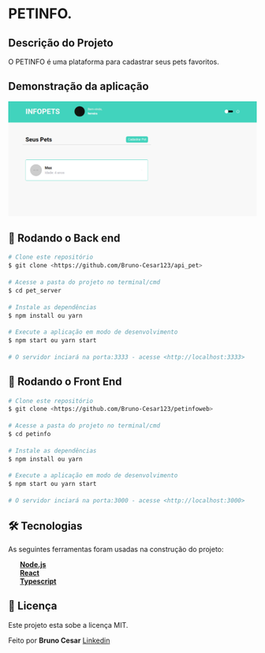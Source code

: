 # PETINFO.


## Descrição do Projeto
<p>O PETINFO é uma plataforma para cadastrar seus pets favoritos.</p>


<h2>Demonstração da aplicação</h2>

<div>
  <img width="900px" src="./.github/landing.PNG">
</div>


## 🎲 Rodando o Back end

```bash
# Clone este repositório
$ git clone <https://github.com/Bruno-Cesar123/api_pet>

# Acesse a pasta do projeto no terminal/cmd
$ cd pet_server

# Instale as dependências
$ npm install ou yarn

# Execute a aplicação em modo de desenvolvimento
$ npm start ou yarn start

# O servidor inciará na porta:3333 - acesse <http://localhost:3333>
```

## 🎲 Rodando o Front End

```bash
# Clone este repositório
$ git clone <https://github.com/Bruno-Cesar123/petinfoweb>

# Acesse a pasta do projeto no terminal/cmd
$ cd petinfo

# Instale as dependências
$ npm install ou yarn

# Execute a aplicação em modo de desenvolvimento
$ npm start ou yarn start

# O servidor inciará na porta:3000 - acesse <http://localhost:3000>
```


## 🛠 Tecnologias

<p>As seguintes ferramentas foram usadas na construção do projeto:</p>

<div>
  <ul>
    <li style="list-style: none"> <a href="https://nodejs.org/en/"> <strong>Node.js</strong> </a></li>
    <li style="list-style: none"> <a href="https://pt-br.reactjs.org/"> <strong>React</strong> </a></li>
    <li style="list-style: none"> <a href="https://www.typescriptlang.org/"> <strong>Typescript</strong> </a></li>
  </ul>
  </ul>
</div>

## 📝 Licença

<p>Este projeto esta sobe a licença MIT.</p>

<p>Feito por <strong>Bruno Cesar</strong> <a href="https://www.linkedin.com/in/bruno-cesar-b0039715a/">Linkedin</a>
